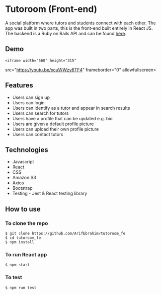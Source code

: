 # Tutoroom (Front-end)

A social platform where tutors and students connect with each other. The app was built in two parts, this is the front-end built entirely in React JS. The backend is a Ruby on Rails API and can be found [here](https://github.com/merrynhr/tutoroom_be). 

## Demo 
    <iframe width="560" height="315"
src="https://youtu.be/xcuWWzy8TF4" 
frameborder="0" 
allowfullscreen></iframe>


## Features

- Users can sign up
- Users can login
- Users can identify as a tutor and appear in search results
- Users can search for tutors
- Users have a profile that can be updated e.g. bio
- Users are given a default profile picture
- Users can upload their own profile picture
- Users can contact tutors

## Technologies
* Javascript
* React
* CSS
* Amazon S3
* Axios
* Bootstrap
* Testing - Jest & React testing library

## How to use

### To clone the repo
```
$ git clone https://github.com/ArifEbrahim/tutoroom_fe
$ cd tutoroom_fe
$ npm install
```

### To run React app
``` 
$ npm start
```

### To test 
```
$ npm run test
```